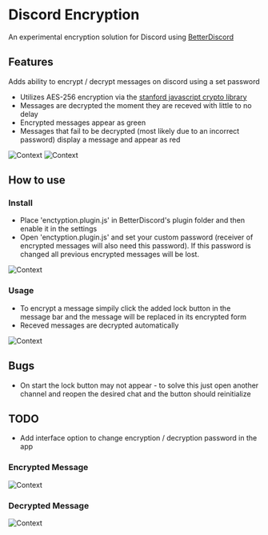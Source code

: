 # Discord Encryption
An experimental encryption solution for Discord using [BetterDiscord](https://github.com/jiiks/betterdiscordapp)

## Features
Adds ability to encrypt / decrypt messages on discord using a set password
 - Utilizes AES-256 encryption via the [stanford javascript crypto library](https://github.com/bitwiseshiftleft/sjcl)
 - Messages are decrypted the moment they are receved with little to no delay
 - Encrypted messages appear as green
 - Messages that fail to be decrypted (most likely due to an incorrect password) display a message and appear as red

![Context](https://i.imgur.com/aKGUqEn.png) 
![Context](https://i.imgur.com/FqfRAAO.png)

## How to use
### Install
 - Place 'enctyption.plugin.js' in BetterDiscord's plugin folder and then enable it in the settings
 - Open 'enctyption.plugin.js' and set your custom password (receiver of encrypted messages will also need this password). If this password is changed all previous encrypted messages will be lost.
 
![Context](https://i.imgur.com/YZRCAo1.png)
### Usage
 - To encrypt a message simpily click the added lock button in the message bar and the message will be replaced in its encrypted form
 - Receved messages are decrypted automatically
 
![Context](https://i.imgur.com/Zumi9SZ.png)
 
## Bugs
 - On start the lock button may not appear - to solve this just open another channel and reopen the desired chat and the button should reinitialize 
 
## TODO
 - Add interface option to change encryption / decryption password in the app

### Encrypted Message
![Context](https://i.imgur.com/s8CYNJK.png)

### Decrypted Message
![Context](https://i.imgur.com/CCqW5aj.png)
